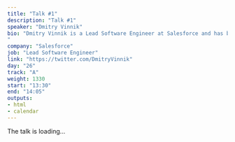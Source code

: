 ```yaml
---
title: "Talk #1"
description: "Talk #1"
speaker: "Dmitry Vinnik"
bio: "Dmitry Vinnik is a Lead Software Engineer at Salesforce and has been passionate about Software Quality since the very beginning of his career. He started out as a Quality Engineer, and was able to bring test expertise into his current Software Engineering role to ensure delivery of a high quality product. Dmitry is also a Scrum Master focused on making his team more efficient and productive. His background involves studying medicine and bioinformatics in addition to software and quality engineering.
"
company: "Salesforce"
job: "Lead Software Engineer"
link: "https://twitter.com/DmitryVinnik"
day: "26"
track: "A"
weight: 1330
start: "13:30"
end: "14:05"
outputs:
- html
- calendar
---
```


The talk is loading...